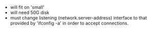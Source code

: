 - will fit on 'small' 
- will need 50G disk
- must change listening (network.server-address) interface to that provided by 'ifconfig -a' in order to accept connections.
